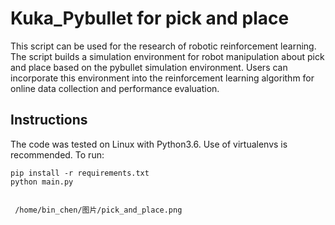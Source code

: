 # Kuka_Pybullet for pick and place

This script can be used for the research of robotic reinforcement learning. The script builds a simulation environment for robot manipulation about pick and place  based on the pybullet simulation environment. Users can incorporate this environment into the reinforcement learning algorithm for online data collection and performance evaluation.

## Instructions

The code was tested on Linux with Python3.6. Use of virtualenvs is recommended. To run:

```
pip install -r requirements.txt
python main.py


 /home/bin_chen/图片/pick_and_place.png
